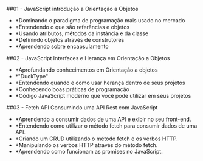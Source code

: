 ##01 - JavaScript introdução a Orientação a Objetos
<ul>
<li>*Dominando o paradigma de programação mais usado no mercado</li>
<li>*Entendendo o que são referências e objetos</li>
<li>*Usando atributos, métodos da instância e da classe</li>
<li>*Definindo objetos através de construtores</li>
<li>*Aprendendo sobre encapsulamento</li>
</ul>


##02 - JavaScript Interfaces e Herança em Orientação a Objetos
<ul>
<li>*Aprofundando conhecimentos em Orientação a objetos</li>
<li>*"DuckType"</li>
<li>*Entendendo quando e como usar herança dentro de seus projetos</li>
<li>*Conhecendo boas práticas de programação</li>
<li>*Código JavaScript moderno que você pode utilizar em seus projetos</li>
</ul>


##03 - Fetch API Consumindo uma API Rest com JavaScript
<ul>
<li>*Aprendendo a consumir dados de uma API e exibir no seu front-end.</li>
<li>*Entendendo como utilizar o método fetch para consumir dados de uma API.</li>
<li>*Criando um CRUD utilizando o método fetch e os verbos HTTP.</li>
<li>*Manipulando os verbos HTTP através do método fetch.</li>
<li>*Aprendendo como funcionam as promises no JavaScript.</li>
</ul>